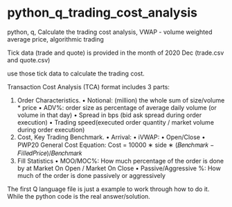 # python_q_trading_cost_analysis
python, q, Calculate the trading cost analysis, VWAP - volume weighted average price, algorithmic trading

Tick data (trade and quote) is provided in the month of 2020 Dec (trade.csv and quote.csv)

use those tick data to calculate the trading cost.

Transaction Cost Analysis (TCA) format includes 3 parts:
1) Order Characteristics.
• Notional: (million) the whole sum of size/volume * price
• ADV%: order size as percentage of average daily volume (or volume in that day)
• Spread in bps (bid ask spread during order execution)
• Trading speed(executed order quantity / market volume during order execution)
2) Cost, Key Trading Benchmark.
• Arrival:
• iVWAP:
• Open/Close
• PWP20
General Cost Equation: Cost = 10000 ∗ side ∗ (𝐵𝑒𝑛𝑐ℎ𝑚𝑎𝑟𝑘 − 𝐹𝑖𝑙𝑙𝑒𝑑𝑃𝑟𝑖𝑐𝑒)/𝐵𝑒𝑛𝑐ℎ𝑚𝑎𝑟𝑘
3) Fill Statistics
• MOO/MOC%: How much percentage of the order is done by at Market On Open / Market On Close
• Passive/Aggressive %: How much of the order is done passively or aggressively

The first Q language file is just a example to work through how to do it.
While the python code is the real answer/solution.
